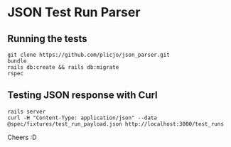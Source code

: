 # JSON Test Run Parser

## Running the tests
```
git clone https://github.com/plicjo/json_parser.git
bundle
rails db:create && rails db:migrate
rspec
```

## Testing JSON response with Curl
```
rails server
curl -H "Content-Type: application/json" --data @spec/fixtures/test_run_payload.json http://localhost:3000/test_runs
```

Cheers :D
